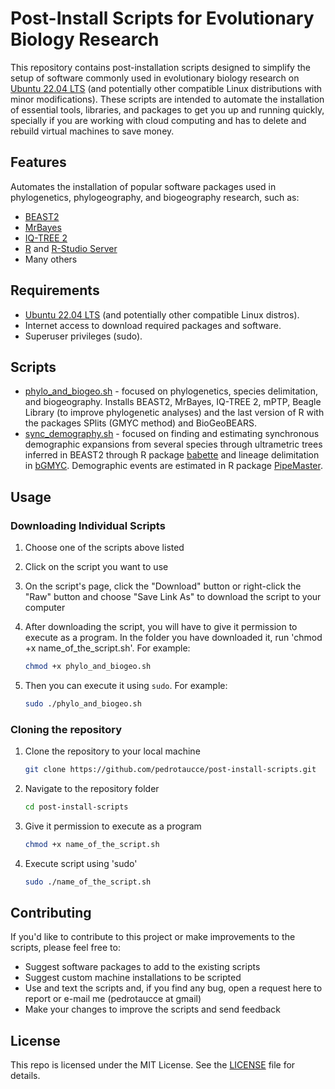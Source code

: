 # Post-Install Scripts for Evolutionary Biology Research

This repository contains post-installation scripts designed to simplify the setup of software commonly used in evolutionary biology research on [Ubuntu 22.04 LTS](https://releases.ubuntu.com/jammy/) (and potentially other compatible Linux distributions with minor modifications). These scripts are intended to automate the installation of essential tools, libraries, and packages to get you up and running quickly, specially if you are working with cloud computing and has to delete and rebuild virtual machines to save money.

## Features

Automates the installation of popular software packages used in phylogenetics, phylogeography, and biogeography research, such as:
- [BEAST2](https://github.com/CompEvol/beast2)
- [MrBayes](https://github.com/NBISweden/MrBayes)
- [IQ-TREE 2](http://www.iqtree.org)
- [R](https://www.r-project.org) and [R-Studio Server](https://posit.co/download/rstudio-server/)
- Many others

## Requirements

- [Ubuntu 22.04 LTS](https://releases.ubuntu.com/jammy/) (and potentially other compatible Linux distros).
- Internet access to download required packages and software.
- Superuser privileges (sudo).

## Scripts
- [phylo_and_biogeo.sh](https://github.com/pedrotaucce/post-install-scripts/blob/main/phylo_and_biogeo.sh) - focused on phylogenetics, species delimitation, and biogeography. Installs BEAST2, MrBayes, IQ-TREE 2, mPTP, Beagle Library (to improve phylogenetic analyses) and the last version of R with the packages SPlits (GMYC method) and BioGeoBEARS.
- [sync_demography.sh](https://github.com/pedrotaucce/post-install-scripts/blob/main/sync_demography.sh) - focused on finding and estimating synchronous demographic expansions from several species through ultrametric trees inferred in BEAST2 through R package [babette](https://github.com/ropensci/babette) and lineage delimitation in [bGMYC](https://nreid.github.io/software/). Demographic events are estimated in R package [PipeMaster](https://github.com/gehara/PipeMaster).

## Usage

### Downloading Individual Scripts

1. Choose one of the scripts above listed

2. Click on the script you want to use

3. On the script's page, click the "Download" button or right-click the "Raw" button and choose "Save Link As" to download the script to your computer

4. After downloading the script, you will have to give it permission to execute as a program. In the folder you have downloaded it, run 'chmod +x name_of_the_script.sh'. For example:
   
   ```bash
   chmod +x phylo_and_biogeo.sh
5. Then you can execute it using `sudo`. For example:

   ```bash
   sudo ./phylo_and_biogeo.sh

### Cloning the repository
1. Clone the repository to your local machine
   ```bash
   git clone https://github.com/pedrotaucce/post-install-scripts.git
2. Navigate to the repository folder
   ```bash
   cd post-install-scripts
3. Give it permission to execute as a program
   ```bash
   chmod +x name_of_the_script.sh
4. Execute script using 'sudo'
   ```bash
   sudo ./name_of_the_script.sh
## Contributing
If you'd like to contribute to this project or make improvements to the scripts, please feel free to:
- Suggest software packages to add to the existing scripts
- Suggest custom machine installations to be scripted
- Use and text the scripts and, if you find any bug, open a request here to report or e-mail me (pedrotaucce at gmail)
- Make your changes to improve the scripts and send feedback
  
## License

This repo is licensed under the MIT License. See the [LICENSE](https://github.com/pedrotaucce/post-install-scripts/blob/main/LICENSE) file for details.
